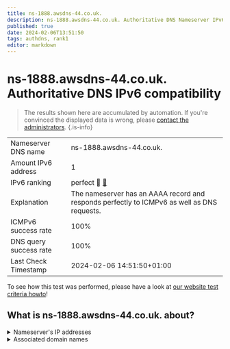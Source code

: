 ```yaml
---
title: ns-1888.awsdns-44.co.uk.
description: ns-1888.awsdns-44.co.uk. Authoritative DNS Nameserver IPv6 compatibility
published: true
date: 2024-02-06T13:51:50
tags: authdns, rank1
editor: markdown
---
```


# ns-1888.awsdns-44.co.uk. Authoritative DNS IPv6 compatibility

> The results shown here are accumulated by automation. If you're convinced the displayed data is wrong, please [contact the administrators](/howto/chat). 
{.is-info}




|   |   |
| - | - |
| Nameserver DNS name | ns-1888.awsdns-44.co.uk.
| Amount IPv6 address | 1
| IPv6 ranking | perfect :1st_place_medal: [🔗](/howto/ranking) |
| Explanation | The nameserver has an AAAA record and responds perfectly to ICMPv6 as well as DNS requests. |
| ICMPv6 success rate | 100%|
| DNS query success rate | 100% |
| Last Check Timestamp | 2024-02-06 14:51:50+01:00 |

To see how this test was performed, please have a look at [our website test criteria howto](/howto/testcriteria/authdns)!


## What is ns-1888.awsdns-44.co.uk. about?




<details>
<summary>Nameserver's IP addresses</summary>

2600:9000:5307:6000::1

</details>



<details>
<summary>Associated domain names</summary>

fauna.com

</details>
